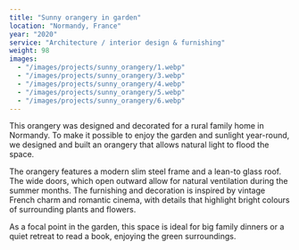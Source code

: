 ```yaml
---
title: "Sunny orangery in garden"
location: "Normandy, France"
year: "2020"
service: "Architecture / interior design & furnishing"
weight: 98
images:
  - "/images/projects/sunny_orangery/1.webp"
  - "/images/projects/sunny_orangery/3.webp"
  - "/images/projects/sunny_orangery/4.webp"
  - "/images/projects/sunny_orangery/5.webp"
  - "/images/projects/sunny_orangery/6.webp"
---
```


This orangery was designed and decorated for a rural family home in Normandy. To make it possible to enjoy the garden and sunlight year-round, we designed and built an orangery that allows natural light to flood the space.

The orangery features a modern slim steel frame and a lean-to glass roof. The wide doors, which open outward allow for natural ventilation during the summer months.
The furnishing and decoration is inspired by vintage French charm and romantic cinema, with details that highlight bright colours of surrounding plants and flowers.

As a focal point in the garden, this space is ideal for big family dinners or a quiet retreat to read a book, enjoying the green surroundings.

